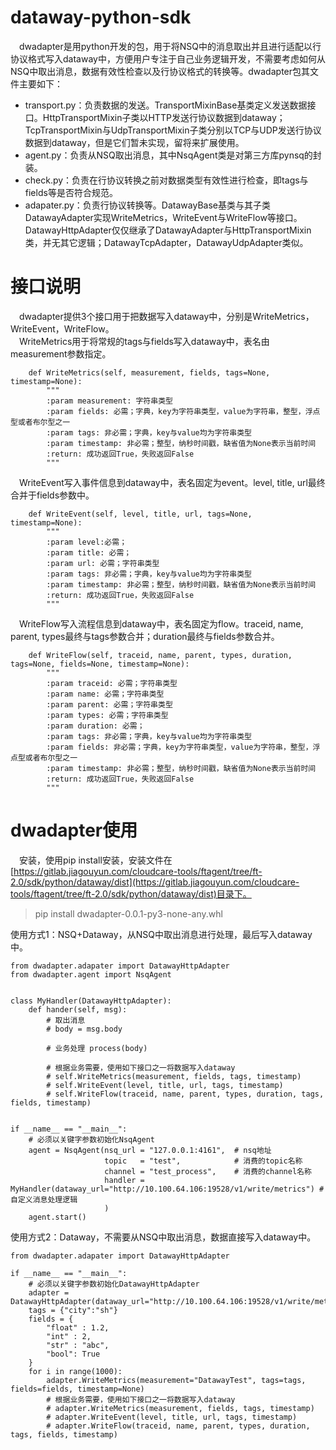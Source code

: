 # dataway-python-sdk

&emsp;dwadapter是用python开发的包，用于将NSQ中的消息取出并且进行适配以行协议格式写入dataway中，方便用户专注于自己业务逻辑开发，不需要考虑如何从NSQ中取出消息，数据有效性检查以及行协议格式的转换等。dwadapter包其文件主要如下：
- transport.py：负责数据的发送。TransportMixinBase基类定义发送数据接口。HttpTransportMixin子类以HTTP发送行协议数据到dataway；TcpTransportMixin与UdpTransportMixin子类分别以TCP与UDP发送行协议数据到dataway，但是它们暂未实现，留将来扩展使用。  
- agent.py：负责从NSQ取出消息，其中NsqAgent类是对第三方库pynsq的封装。  
- check.py：负责在行协议转换之前对数据类型有效性进行检查，即tags与fields等是否符合规范。  
- adapater.py：负责行协议转换等。DatawayBase基类与其子类DatawayAdapter实现WriteMetrics，WriteEvent与WriteFlow等接口。DatawayHttpAdapter仅仅继承了DatawayAdapter与HttpTransportMixin类，并无其它逻辑；DatawayTcpAdapter，DatawayUdpAdapter类似。  


# 接口说明 # 
&emsp;dwadapter提供3个接口用于把数据写入dataway中，分别是WriteMetrics，WriteEvent，WriteFlow。  
&emsp;WriteMetrics用于将常规的tags与fields写入dataway中，表名由measurement参数指定。
```
    def WriteMetrics(self, measurement, fields, tags=None, timestamp=None):
        """
        :param measurement: 字符串类型
        :param fields: 必需；字典，key为字符串类型，value为字符串，整型，浮点型或者布尔型之一
        :param tags: 非必需；字典，key与value均为字符串类型
        :param timestamp: 非必需；整型，纳秒时间戳，缺省值为None表示当前时间
        :return: 成功返回True，失败返回False
        """
```

&emsp;WriteEvent写入事件信息到dataway中，表名固定为event。level, title, url最终合并于fields参数中。
```
    def WriteEvent(self, level, title, url, tags=None, timestamp=None):
        """
        :param level:必需；
        :param title: 必需；
        :param url: 必需；字符串类型
        :param tags: 非必需；字典，key与value均为字符串类型
        :param timestamp: 非必需；整型，纳秒时间戳，缺省值为None表示当前时间
        :return: 成功返回True，失败返回False
        """
```
&emsp;WriteFlow写入流程信息到dataway中，表名固定为flow。traceid, name, parent, types最终与tags参数合并；duration最终与fields参数合并。
```
    def WriteFlow(self, traceid, name, parent, types, duration, tags=None, fields=None, timestamp=None):
        """
        :param traceid: 必需；字符串类型
        :param name: 必需；字符串类型
        :param parent: 必需；字符串类型
        :param types: 必需；字符串类型
        :param duration: 必需；
        :param tags: 非必需；字典，key与value均为字符串类型
        :param fields: 非必需；字典，key为字符串类型，value为字符串，整型，浮点型或者布尔型之一
        :param timestamp: 非必需；整型，纳秒时间戳，缺省值为None表示当前时间
        :return: 成功返回True，失败返回False
        """
```
  


 
# dwadapter使用 #  

&emsp;安装，使用pip install安装，安装文件在[https://gitlab.jiagouyun.com/cloudcare-tools/ftagent/tree/ft-2.0/sdk/python/dataway/dist](https://gitlab.jiagouyun.com/cloudcare-tools/ftagent/tree/ft-2.0/sdk/python/dataway/dist)目录下。
> pip install  dwadapter-0.0.1-py3-none-any.whl  

使用方式1：NSQ+Dataway，从NSQ中取出消息进行处理，最后写入dataway中。

```
from dwadapter.adapater import DatawayHttpAdapter
from dwadapter.agent import NsqAgent


class MyHandler(DatawayHttpAdapter):
    def hander(self, msg):
		# 取出消息
        # body = msg.body

		# 业务处理 process(body)

		# 根据业务需要，使用如下接口之一将数据写入dataway
        # self.WriteMetrics(measurement, fields, tags, timestamp)
        # self.WriteEvent(level, title, url, tags, timestamp)
		# self.WriteFlow(traceid, name, parent, types, duration, tags, fields, timestamp)
 

if __name__ == "__main__":
    # 必须以关键字参数初始化NsqAgent
    agent = NsqAgent(nsq_url = "127.0.0.1:4161",  # nsq地址
                     topic   = "test",            # 消费的topic名称
                     channel = "test_process",	  # 消费的channel名称
                     handler =  MyHandler(dataway_url="http://10.100.64.106:19528/v1/write/metrics") # 自定义消息处理逻辑
                     )
    agent.start()
```  


使用方式2：Dataway，不需要从NSQ中取出消息，数据直接写入dataway中。


```
from dwadapter.adapater import DatawayHttpAdapter

if __name__ == "__main__":
	# 必须以关键字参数初始化DatawayHttpAdapter
    adapter = DatawayHttpAdapter(dataway_url="http://10.100.64.106:19528/v1/write/metrics")
    tags = {"city":"sh"}
    fields = {
        "float" : 1.2,
        "int" : 2,
        "str" : "abc",
        "bool": True
    }
    for i in range(1000):
        adapter.WriteMetrics(measurement="DatawayTest", tags=tags, fields=fields, timestamp=None)
		# 根据业务需要，使用如下接口之一将数据写入dataway
        # adapter.WriteMetrics(measurement, fields, tags, timestamp)
        # adapter.WriteEvent(level, title, url, tags, timestamp)
		# adapter.WriteFlow(traceid, name, parent, types, duration, tags, fields, timestamp)
```